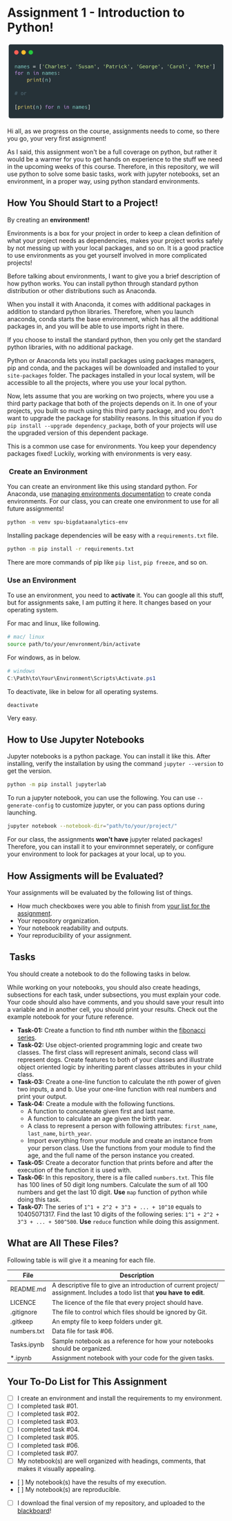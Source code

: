 # Assignment 1 - Introduction to Python! 

![header-image](https://raw.githubusercontent.com/wilfredinni/pysheetComments/master/2019/March/python_comprehensions/comprehensions.png)

Hi all, as we progress on the course, assignments needs to come, so there you go, your very first assignment!

As I said, this assignment won't be a full coverage on python, but rather it would be a warmer for you to get hands on experience to the stuff we need in the upcoming weeks of this course. Therefore, in this repository, we will use python to solve some basic tasks, work with jupyter notebooks, set an environment, in a proper way, using python standard environments.

## How You Should Start to a Project!

By creating an **environment!**

Environments is a box for your project in order to keep a clean definition of what your project needs as dependencies, makes your project works safely by not messing up with your local packages, and so on. It is a good practice to use environments as you get yourself involved in more complicated projects!

Before talking about environments, I want to give you a brief description of how python works. You can install python through standard python distribution or other distributions such as Anaconda. 

When you install it with Anaconda, it comes with additional packages in addition to standard python libraries. Therefore, when you launch anaconda, conda starts the base environment, which has all the additional packages in, and you will be able to use imports right in there. 

If you choose to install the standard python, then you only get the standard python libraries, with no additional package. 

Python or Anaconda lets you install packages using packages managers, pip and conda, and the packages will be downloaded and installed to your `site-packages` folder. The packages installed in your local system, will be accessible to all the projects, where you use your local python.

Now, lets assume that you are working on two projects, where you use a third party package that both of the projects depends on it. In one of your projects, you built so much using this third party package, and you don't want to upgrade the package for stability reasons. In this situation if you do `pip install --upgrade dependency_package`, both of your projects will use the upgraded version of this dependent package.

This is a common use case for environments. You keep your dependency packages fixed! Luckily, working with environments is very easy.

<h3> Create an Environment </h3>

You can create an environment like this using standard python. For Anaconda, use [managing environments documentation](https://docs.conda.io/projects/conda/en/latest/user-guide/tasks/manage-environments.html) to create conda environments. For our class, you can create one environment to use for all future assignments!

``` sh
python -m venv spu-bigdataanalytics-env
```

Installing package dependencies will be easy with a `requirements.txt` file. 

``` sh
python -m pip install -r requirements.txt
```

There are more commands of pip like `pip list`, `pip freeze`, and so on.

### Use an Environment

To use an environment, you need to **activate** it. You can google all this stuff, but for assignments sake, I am putting it here. It changes based on your operating system.

For mac and linux, like following.

``` sh
# mac/ linux
source path/to/your/envronment/bin/activate
```

For windows, as in below.

``` ps1
# windows
C:\Path\to\Your\Environment\Scripts\Activate.ps1
```

To deactivate, like in below for all operating systems.

```
deactivate
```

Very easy.

## How to Use Jupyter Notebooks

Jupyter notebooks is a python package. You can install it like this. After installing, verify the installation by using the command `jupyter --version` to get the version.

``` sh
python -m pip install jupyterlab
```

To run a jupyter notebook, you can use the following. You can use `--generate-config` to customize jupyter, or you can pass options during launching.

``` sh
jupyter notebook --notebook-dir="path/to/your/project/"
```

For our class, the assignments **won't have** jupyter related packages! Therefore, you can install it to your environmnet seperately, or configure your environment to look for packages at your local, up to you.

## How Assigments will be Evaluated?

Your assignments will be evaluated by the following list of things.

- How much checkboxes were you able to finish from [your list for the assignment](#your-to-do-list-for-this-task).
- Your repository organization.
- Your notebook readability and outputs.
- Your reproducibility of your assignment.

<h2> Tasks </h2>

You should create a notebook to do the following tasks in below. 

<!-- TODO: Create an example notebook to illustrate how notebooks should be. -->
While working on your notebooks, you should also create headings, subsections for each task, under subsections, you must explain your code. Your code should also have comments, and you should save your result into a variable and in another cell, you should print your results. Check out the example notebook for your future reference.

- **Task-01:** Create a function to find nth number within the [fibonacci series](https://en.wikipedia.org/wiki/Fibonacci_number).
- **Task-02:** Use object-oriented programming logic and create two classes. The first class will represent animals, second class will represent dogs. Create features to both of your classes and illustrate object oriented logic by inheriting parent classes attributes in your child class.
- **Task-03:** Create a one-line function to calculate the nth power of given two inputs, a and b. Use your one-line function with real numbers and print your output.
- **Task-04:** Create a module with the following functions.
    - A function to concatenate given first and last name.
    - A function to calculate an age given the birth year.
    - A class to represent a person with following attributes: `first_name`, `last_name`, `birth_year`.
    - Import everything from your module and create an instance from your person class. Use the functions from your module to find the age, and the full name of the person instance you created.
- **Task-05:** Create a decorator function that prints before and after the execution of the function it is used with.
- **Task-06:** In this repository, there is a file called `numbers.txt`. This file has 100 lines of 50 digit long numbers. Calculate the sum of all 100 numbers and get the last 10 digit. **Use** `map` function of python while doing this task.
- **Task-07:** The series of `1^1 + 2^2 + 3^3 + ... + 10^10` equals to 10405071317. Find the last 10 digits of the following series: `1^1 + 2^2 + 3^3 + ... + 500^500`. **Use** `reduce` function while doing this assignment.

## What are All These Files?

Following table is will give it a meaning for each file.

File                | Description 
-------             | ----------- 
README.md           | A descriptive file to give an introduction of current project/ assignment. Includes a todo list that **you have to edit**.
LICENCE             | The licence of the file that every project should have.
.gitignore          | The file to control which files should be ignored by Git.
.gitkeep            | An empty file to keep folders under git.
numbers.txt         | Data file for task #06.
Tasks.ipynb         | Sample notebook as a reference for how your notebooks should be organized.
*.ipynb             | Assignment notebook with your code for the given tasks.
## Your To-Do List for This Assignment

- [ ] I create an environment and install the requirements to my environment.
- [ ] I completed task #01.
- [ ] I completed task #02.
- [ ] I completed task #03.
- [ ] I completed task #04.
- [ ] I completed task #05.
- [ ] I completed task #06.
- [ ] I completed task #07.
- [ ] My notebook(s) are well organized with headings, comments, that makes it visually appealing.
- [ ] My notebook(s) have the results of my execution.
- [ ] My notebook(s) are reproducible.
- [ ] I download the final version of my repository, and uploaded to the [blackboard](https://saintpeters.blackboard.com/)!
